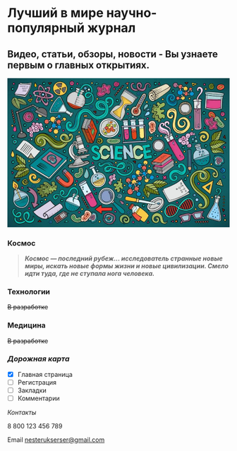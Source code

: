 # Лучший в мире научно-популярный журнал
## Видео, статьи, обзоры, новости - Вы узнаете первым о главных открытиях.

![изображение-наука](untitled_8_1.jpg)

### Космос
> ***Космос — последний рубеж... исследователь странные новые миры, искать новые формы жизни и новые цивилизации. Смело идти туда, где не ступала нога человека.***

 ### Технологии
 
 ~~В разработке~~

 ### Медицина
 
 ~~В разработке~~

### ***Дорожная карта***

- [x] Главная страница
- [ ] Регистрация
- [ ] Закладки
- [ ] Комментарии

_Контакты_

8 800 123 456 789

Email [nesterukserser@gmail.com](mailto:nesterukserser@gmail.com)
